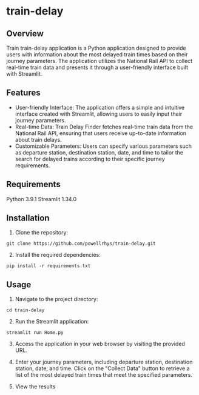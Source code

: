 # train-delay

## Overview

Train train-delay application is a Python application designed to provide users with information about the most delayed train times based on their journey parameters. The application utilizes the National Rail API to collect real-time train data and presents it through a user-friendly interface built with Streamlit.

## Features

- User-friendly Interface: The application offers a simple and intuitive interface created with Streamlit, allowing users to easily input their journey parameters.
- Real-time Data: Train Delay Finder fetches real-time train data from the National Rail API, ensuring that users receive up-to-date information about train delays.
- Customizable Parameters: Users can specify various parameters such as departure station, destination station, date, and time to tailor the search for delayed trains according to their specific journey requirements.

## Requirements
Python 3.9.1
Streamlit 1.34.0

## Installation

1. Clone the repository:

`git clone https://github.com/powellrhys/train-delay.git`

2. Install the required dependencies:

`pip install -r requirements.txt`

## Usage

1. Navigate to the project directory:

`cd train-delay`

2. Run the Streamlit application:

`streamlit run Home.py`

3. Access the application in your web browser by visiting the provided URL.

4. Enter your journey parameters, including departure station, destination station, date, and time.
Click on the "Collect Data" button to retrieve a list of the most delayed train times that meet the specified parameters.

5. View the results
